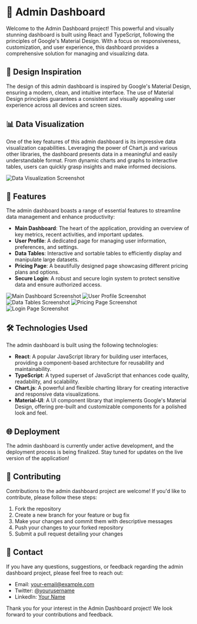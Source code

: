# 🌟 Admin Dashboard

Welcome to the Admin Dashboard project! This powerful and visually stunning dashboard is built using React and TypeScript, following the principles of Google's Material Design. With a focus on responsiveness, customization, and user experience, this dashboard provides a comprehensive solution for managing and visualizing data.

## 🎨 Design Inspiration

The design of this admin dashboard is inspired by Google's Material Design, ensuring a modern, clean, and intuitive interface. The use of Material Design principles guarantees a consistent and visually appealing user experience across all devices and screen sizes.

## 📊 Data Visualization

One of the key features of this admin dashboard is its impressive data visualization capabilities. Leveraging the power of Chart.js and various other libraries, the dashboard presents data in a meaningful and easily understandable format. From dynamic charts and graphs to interactive tables, users can quickly grasp insights and make informed decisions.

![Data Visualization Screenshot](screenshots/data-visualization.png)

## 🚀 Features

The admin dashboard boasts a range of essential features to streamline data management and enhance productivity:

- **Main Dashboard**: The heart of the application, providing an overview of key metrics, recent activities, and important updates.
- **User Profile**: A dedicated page for managing user information, preferences, and settings.
- **Data Tables**: Interactive and sortable tables to efficiently display and manipulate large datasets.
- **Pricing Page**: A beautifully designed page showcasing different pricing plans and options.
- **Secure Login**: A robust and secure login system to protect sensitive data and ensure authorized access.

![Main Dashboard Screenshot](screenshots/main-dashboard.png)
![User Profile Screenshot](screenshots/user-profile.png)
![Data Tables Screenshot](screenshots/data-tables.png)
![Pricing Page Screenshot](screenshots/pricing-page.png)
![Login Page Screenshot](screenshots/login-page.png)

## 🛠️ Technologies Used

The admin dashboard is built using the following technologies:

- **React**: A popular JavaScript library for building user interfaces, providing a component-based architecture for reusability and maintainability.
- **TypeScript**: A typed superset of JavaScript that enhances code quality, readability, and scalability.
- **Chart.js**: A powerful and flexible charting library for creating interactive and responsive data visualizations.
- **Material-UI**: A UI component library that implements Google's Material Design, offering pre-built and customizable components for a polished look and feel.

## 🌐 Deployment

The admin dashboard is currently under active development, and the deployment process is being finalized. Stay tuned for updates on the live version of the application!

## 🤝 Contributing

Contributions to the admin dashboard project are welcome! If you'd like to contribute, please follow these steps:

1. Fork the repository
2. Create a new branch for your feature or bug fix
3. Make your changes and commit them with descriptive messages
4. Push your changes to your forked repository
5. Submit a pull request detailing your changes

## 📧 Contact

If you have any questions, suggestions, or feedback regarding the admin dashboard project, please feel free to reach out:

- Email: your-email@example.com
- Twitter: [@yourusername](https://twitter.com/yourusername)
- LinkedIn: [Your Name](https://www.linkedin.com/in/yourname)

Thank you for your interest in the Admin Dashboard project! We look forward to your contributions and feedback.
